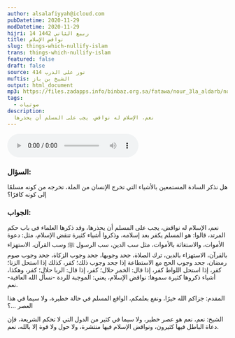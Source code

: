 ```yaml
---
author: alsalafiyyah@icloud.com
pubDatetime: 2020-11-29
modDatetime: 2020-11-29
hijri: 14 ربيع الثاني 1442
title: نواقض الإسلام
slug: things-which-nullify-islam
trans: things-which-nullify-islam
featured: false
draft: false
source: نور على الدرب 414
muftis: الشيخ بن باز
output: html_document
mp3: https://files.zadapps.info/binbaz.org.sa/fatawa/nour_3la_aldarb/nour_414/41404.mp3
tags:
  - صوتيات
description:
  نعم، الإسلام له نواقض، يجب على المسلم أن يحذرها 
---
```


<audio controls>
 <source src="https://files.zadapps.info/binbaz.org.sa/fatawa/nour_3la_aldarb/nour_414/41404.mp3" type="audio/mpeg"/><p>لا يدعم متصفحك عنصر الصوت</p>
</audio>

### السؤال:
هل نذكر السادة المستمعين بالأشياء التي تخرج الإنسان من الملة، تخرجه من كونه مسلمًا إلى كونه كافرًا؟ 

### الجواب:
نعم، الإسلام له نواقض، يجب على المسلم أن يحذرها، وقد ذكرها العلماء في باب حكم المرتد، قالوا: هو المسلم يكفر بعد إسلامه، وذكروا أشياء كثيرة تنقض الإسلام، مثل: دعوة الأموات، والاستغاثة بالأموات، مثل سب الدين، سب الرسول ﷺ وسب القرآن، الاستهزاء بالقرآن، الاستهزاء بالدين، ترك الصلاة، جحد وجوبها، جحد وجوب الزكاة، جحد وجوب صوم رمضان، جحد وجوب الحج مع الاستطاعة إذا جحد وجوب ذلك؛ كفر، كذلك إذا استحل الزنا؛ كفر، إذا استحل اللواط كفر، إذا قال: الخمر حلال؛ كفر، إذا قال: الربا حلال؛ كفر، وهكذا، أشياء ذكروها كثيرة سموها: نواقض الإسلام، يعني: الموجبة للردة -نسأل الله العافية- نعم.

المقدم: جزاكم الله خيرًا، ونفع بعلمكم، الواقع المسلم في حالة خطيرة، ولا سيما في هذا العصر ...؟ 

الشيخ: نعم، نعم هو عصر خطير، ولا سيما في كثير من الدول التي لا تحكم الشريعة، فإن دعاة الباطل فيها كثيرون، ونواقض الإسلام فيها منتشرة، ولا حول ولا قوة إلا بالله، نعم. 
